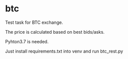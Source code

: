 # btc

Test task for BTC exchange.

The price is calculated based on best bids/asks.

Pyhton3.7 is needed.

Just install requirements.txt into venv and run btc_rest.py


